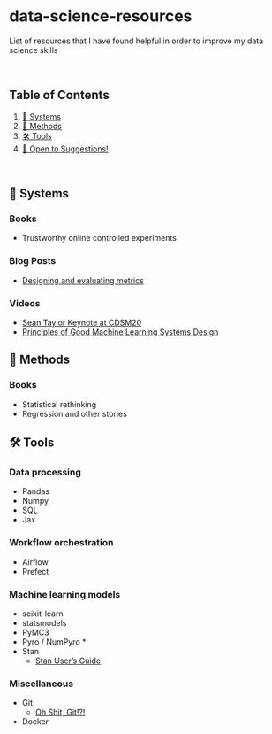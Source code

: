 # data-science-resources

List of resources that I have found helpful in order to improve my data science skills 

<br>

## Table of Contents

1. [🚀 Systems](#-systems)
2. [🧠 Methods](#-methods)
3. [🛠️ Tools](#-tools)
4. [🎉 Open to Suggestions!](#-open-to-suggestions)

<br>

## 🚀 Systems

### Books

* Trustworthy online controlled experiments

### Blog Posts

* [Designing and evaluating metrics](https://medium.com/@seanjtaylor/designing-and-evaluating-metrics-5902ad6873bf)


### Videos

* [Sean Taylor Keynote at CDSM20](https://youtu.be/oTeygIetj34)
* [Principles of Good Machine Learning Systems Design](https://youtu.be/c_AUuTuPA5k)


## 🧠 Methods

### Books

* Statistical rethinking
* Regression and other stories

## 🛠️ Tools


### Data processing

* Pandas
* Numpy
* SQL
* Jax


### Workflow orchestration

* Airflow
* Prefect


### Machine learning models

* scikit-learn
* statsmodels
* PyMC3
* Pyro / NumPyro
    * 
* Stan
    * [Stan User’s Guide](https://mc-stan.org/docs/2_26/stan-users-guide/index.html)

### Miscellaneous

* Git
    * [Oh Shit, Git!?!](https://ohshitgit.com/)
* Docker
